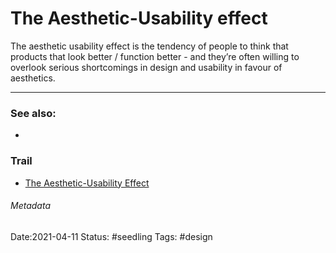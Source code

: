 # The Aesthetic-Usability effect

The aesthetic usability effect is the tendency of people to think that products that look better / function better - and they’re often willing to overlook serious shortcomings in design and usability in favour of aesthetics. 


- - - -
### See also:
* 
### Trail
* [The Aesthetic-Usability Effect](https://www.nngroup.com/articles/aesthetic-usability-effect/)

###### Metadata
Date:2021-04-11
Status: #seedling
Tags: #design
